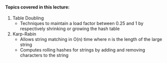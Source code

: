 #### Topics covered in this lecture:
1. Table Doubling
    - Techniques to maintain a load factor between 0.25 and 1 by respectively shrinking or growing the hash table
2. Karp-Rabin
    - Allows string matching in O(n) time where n is the length of the large string
    - Computes rolling hashes for strings by adding and removing characters to the string